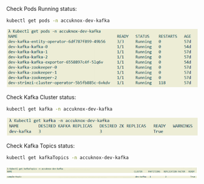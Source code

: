 Check Pods Running status:

```sh
kubectl get pods -n accuknox-dev-kafka
```
![Alt](../images/kafka-pod.png)

Check Kafka Cluster status:
```sh
kubectl get kafka -n accuknox-dev-kafka
```
![Alt](../images/kafka.png)

Check Kafka Topics status:
```sh
kubectl get kafkaTopics -n accuknox-dev-kafka
```
![Alt](../images/kafka-topics.png)
